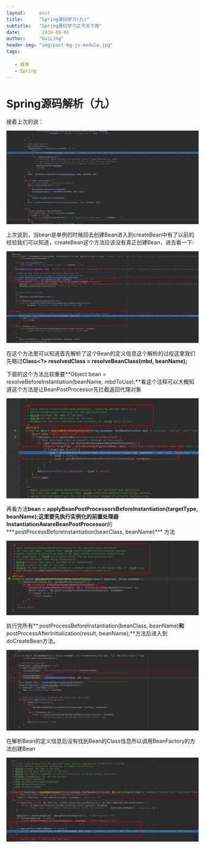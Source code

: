 ```yaml
---
layout:     post
title:      "Spring源码学习(九)"
subtitle:   "Spring源码学习之今天下雨"
date:        2019-09-02
author:     "GuiLing"
header-img: "img/post-bg-js-module.jpg"
tags:

   - 框架
   - Spring
---
```

# Spring源码解析（九）

   接着上次的说：

![1567341462131](/img/spring/2019/08/1567341462131.png)

上次说到，当bean是单例的时候回去创建Bean进入到createBean中有了以前的经验我们可以知道，createBean这个方法应该没有真正创建Bean，进去看一下:

![1567341804596](/img/spring/2019/08/1567341804596.png)

在这个方法里可以知道首先解析了这个Bean的定义信息这个解析的过程这里我们先略过**Class<?> resolvedClass = resolveBeanClass(mbd, beanName);**

下面的这个方法比较重要**Object bean = resolveBeforeInstantiation(beanName, mbdToUse);**看这个注释可以大概知道这个方法是让BeanPostProcessor先拦截返回代理对象

![1567343006420](/img/spring/2019/08/1567343006420.png)

再看方法**bean = applyBeanPostProcessorsBeforeInstantiation(targetType, beanName);**这里要先执行实例化的前置处理器**InstantiationAwareBeanPostProcessor**的***.postProcessBeforeInstantiation(beanClass, beanName)*** 方法

![1567343148326](/img/spring/2019/08/1567343148326.png)

执行完所有**.postProcessBeforeInstantiation(beanClass, beanName)**和**postProcessAfterInitialization(result, beanName);**方法后进入到doCreateBean方法。

![1567343849266](/img/spring/2019/08/1567343849266.png)

在解析Bean的定义信息后没有找到Bean的Class信息所以调用BeanFactory的方法创建Bean

![1567343946722](/img/spring/2019/08/1567343946722.png)

